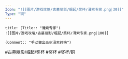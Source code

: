 ```yaml
---
Icon: "![[图片/游戏攻略/古墓丽影/崛起/奖杯/滑索专家.png|30]]"
Type: "铜"
---
```

```ad-common-bronze-trophy
title: (Title:: "滑索专家")
![[图片/游戏攻略/古墓丽影/崛起/奖杯/滑索专家.png|100]]

(Comment:: "手动做出高空滑索转换")
```

#古墓丽影/崛起/奖杯 #奖杯 #奖杯/铜

